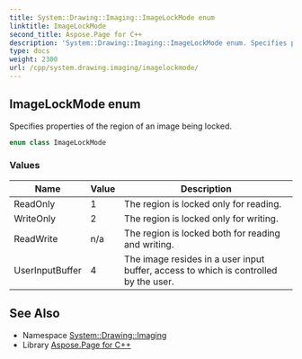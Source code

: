 ```yaml
---
title: System::Drawing::Imaging::ImageLockMode enum
linktitle: ImageLockMode
second_title: Aspose.Page for C++
description: 'System::Drawing::Imaging::ImageLockMode enum. Specifies properties of the region of an image being locked in C++.'
type: docs
weight: 2300
url: /cpp/system.drawing.imaging/imagelockmode/
---
```

## ImageLockMode enum


Specifies properties of the region of an image being locked.

```cpp
enum class ImageLockMode
```

### Values

| Name | Value | Description |
| --- | --- | --- |
| ReadOnly | 1 | The region is locked only for reading. |
| WriteOnly | 2 | The region is locked only for writing. |
| ReadWrite | n/a | The region is locked both for reading and writing. |
| UserInputBuffer | 4 | The image resides in a user input buffer, access to which is controlled by the user. |

## See Also

* Namespace [System::Drawing::Imaging](../)
* Library [Aspose.Page for C++](../../)
